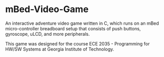 # mBed-Video-Game

An interactive adventure video game written in C, which runs on an mBed micro-controller breadboard setup that consists of push buttons, gyroscope, uLCD, and more peripherals.

This game was designed for the course ECE 2035 - Programming for HW/SW Systems at Georgia Institute of Technology. 

